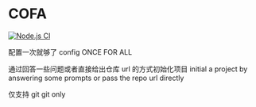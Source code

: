 # COFA

[![Node.js CI](https://github.com/ruienger/cofa/actions/workflows/CI.yml/badge.svg)](https://github.com/ruienger/cofa/actions/workflows/CI.yml)

配置一次就够了
config ONCE FOR ALL

通过回答一些问题或者直接给出仓库 url 的方式初始化项目
initial a project by answering some prompts or pass the repo url directly

仅支持 git
git only
